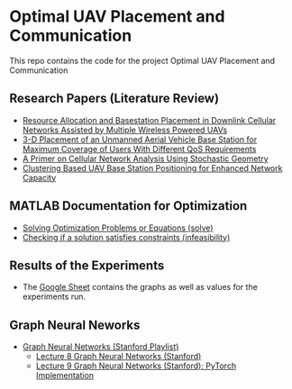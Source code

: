 # Optimal UAV Placement and Communication

This repo contains the code for the project Optimal UAV Placement and Communication

## Research Papers (Literature Review)
- [Resource Allocation and Basestation Placement in Downlink Cellular Networks Assisted by Multiple Wireless Powered UAVs](https://sci-hub.st/10.1109/tvt.2019.2960765)
- [3-D Placement of an Unmanned Aerial Vehicle Base Station for Maximum Coverage of Users With Different QoS Requirements](https://sci-hub.st/10.1109/lwc.2017.2752161)
- [A Primer on Cellular Network Analysis Using Stochastic Geometry](https://arxiv.org/pdf/1604.03183.pdf)
- [Clustering Based UAV Base Station Positioning for Enhanced Network Capacity](https://sci-hub.do/10.1109/aect47998.2020.9194188)

## MATLAB Documentation for Optimization
- [Solving Optimization Problems or Equations (solve)](https://in.mathworks.com/help/optim/ug/optim.problemdef.optimizationproblem.solve.html)
- [Checking if a solution satisfies constraints (infeasibility)](https://in.mathworks.com/help/optim/ug/optim.problemdef.optimizationconstraint.infeasibility.html)

## Results of the Experiments
- The [Google Sheet](https://docs.google.com/spreadsheets/d/1yOZQIDsm5ox8qCE6SoBkB_squkEjh6qKpi4tMPmvztI/edit?usp=sharing) 
contains the graphs as well as values for the experiments run. 

## Graph Neural Neworks
- [Graph Neural Networks (Stanford Playlist)](https://www.youtube.com/playlist?list=PL-Y8zK4dwCrQyASidb2mjj_itW2-YYx6-)
  - [Lecture 8 Graph Neural Networks (Stanford)](https://www.youtube.com/watch?v=LdK9HzBAR8c&list=PL-Y8zK4dwCrQyASidb2mjj_itW2-YYx6-&index=8)
  - [Lecture 9 Graph Neural Networks (Stanford): PyTorch Implementation](https://www.youtube.com/watch?v=X_fmiIy_YyI&list=PL-Y8zK4dwCrQyASidb2mjj_itW2-YYx6-&index=9)

